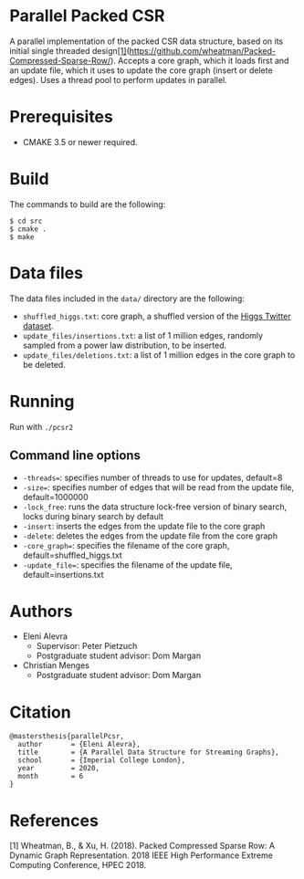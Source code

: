 # Parallel Packed CSR
A parallel implementation of the packed CSR data structure, based on its initial single threaded design[[1]](#1)(https://github.com/wheatman/Packed-Compressed-Sparse-Row/).
Accepts a core graph, which it loads first and an update file, which it uses to update the core graph (insert or delete edges).
Uses a thread pool to perform updates in parallel.

# Prerequisites
* CMAKE 3.5 or newer required.

# Build
The commands to build are the following:

```
$ cd src
$ cmake .
$ make
```

# Data files
The data files included in the `data/` directory are the following:

* `shuffled_higgs.txt`: core graph, a shuffled version of the [Higgs Twitter dataset](https://snap.stanford.edu/data/higgs-twitter.html).
* `update_files/insertions.txt`: a list of 1 million edges, randomly sampled from a power law distribution, to be inserted.
* `update_files/deletions.txt`: a list of 1 million edges in the core graph to be deleted.

# Running
Run with `./pcsr2`

## Command line options
* `-threads=`: specifies number of threads to use for updates, default=8
* `-size=`: specifies number of edges that will be read from the update file, default=1000000
* `-lock_free`: runs the data structure lock-free version of binary search, locks during binary search by default
* `-insert`: inserts the edges from the update file to the core graph
* `-delete`: deletes the edges from the update file from the core graph
* `-core_graph=`: specifies the filename of the core graph, default=shuffled_higgs.txt
* `-update_file=`: specifies the filename of the update file, default=insertions.txt

# Authors
* Eleni Alevra
  * Supervisor: Peter Pietzuch
  * Postgraduate student advisor: Dom Margan
* Christian Menges
  * Postgraduate student advisor: Dom Margan


# Citation
```
@mastersthesis{parallelPcsr,
  author       = {Eleni Alevra}, 
  title        = {A Parallel Data Structure for Streaming Graphs},
  school       = {Imperial College London},
  year         = 2020,
  month        = 6
}
```
# References
<a id="1">[1]</a>
Wheatman, B., & Xu, H. (2018).
Packed Compressed Sparse Row: A Dynamic Graph
Representation. 
2018 IEEE High Performance Extreme Computing Conference, HPEC 2018.
